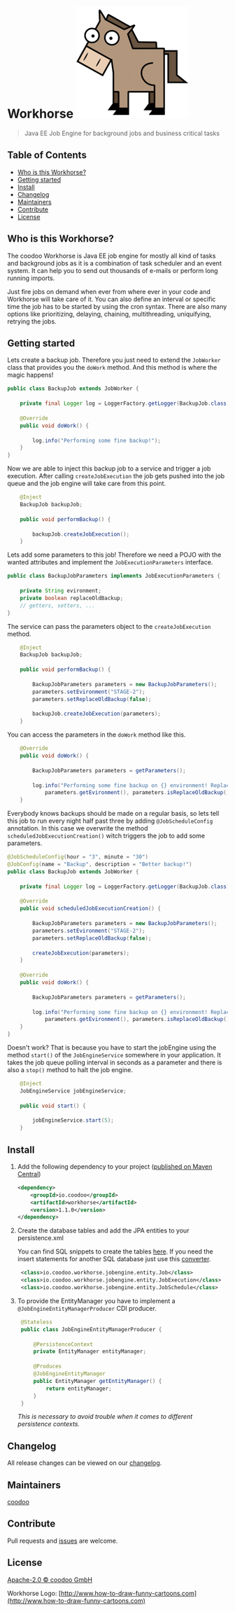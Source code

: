 [logo]: https://raw.githubusercontent.com/coodoo-io/workhorse/master/src/main/resources/workhorse.png "Workhorse: Java EE Job Engine for background jobs and business critical tasks"

# Workhorse ![alt text][logo]

> Java EE Job Engine for background jobs and business critical tasks

## Table of Contents

- [Who is this Workhorse?](#who-is-this-workhorse)
- [Getting started](#getting-started)
- [Install](#install)
- [Changelog](#changelog)
- [Maintainers](#maintainers)
- [Contribute](#contribute)
- [License](#license)


## Who is this Workhorse?

The coodoo Workhorse is Java EE job engine for mostly all kind of tasks and background jobs as it is a combination of task scheduler and an event system. It can help you to send out thousands of e-mails or perform long running imports.

Just fire jobs on demand when ever from where ever in your code and Workhorse will take care of it. You can also define an interval or specific time the job has to be started by using the cron syntax. There are also many options like prioritizing, delaying, chaining, multithreading, uniquifying, retrying the jobs. 

## Getting started

Lets create a backup job. Therefore you just need to extend the `JobWorker` class that provides you the `doWork` method. And this method is where the magic happens!

```java
public class BackupJob extends JobWorker {

    private final Logger log = LoggerFactory.getLogger(BackupJob.class);

    @Override
    public void doWork() {

        log.info("Performing some fine backup!");
    }
}
```

Now we are able to inject this backup job to a service and trigger a job execution. After calling `createJobExecution` the job gets pushed into the job queue and the job engine will take care from this point.

```java
    @Inject
    BackupJob backupJob;

    public void performBackup() {

        backupJob.createJobExecution();
    }
```

Lets add some parameters to this job! Therefore we need a POJO with the wanted attributes and implement the `JobExecutionParameters` interface.

```java
public class BackupJobParameters implements JobExecutionParameters {

    private String evironment;
    private boolean replaceOldBackup;
    // getters, setters, ...
}
```

The service can pass the parameters object to the `createJobExecution` method.

```java
    @Inject
    BackupJob backupJob;

    public void performBackup() {
    
        BackupJobParameters parameters = new BackupJobParameters();
        parameters.setEvironment("STAGE-2");
        parameters.setReplaceOldBackup(false);

        backupJob.createJobExecution(parameters);
    }
```

You can access the parameters in the `doWork` method like this.

```java
    @Override
    public void doWork() {

        BackupJobParameters parameters = getParameters();

        log.info("Performing some fine backup on {} environment! Replace old backup: {}",
            parameters.getEvironment(), parameters.isReplaceOldBackup());
    }
```

Everybody knows backups should be made on a regular basis, so lets tell this job to run every night half past three by adding `@JobScheduleConfig` annotation. In this case we overwrite the method `scheduledJobExecutionCreation()` witch triggers the job to add some parameters.

```java
@JobScheduleConfig(hour = "3", minute = "30")
@JobConfig(name = "Backup", description = "Better backup!")
public class BackupJob extends JobWorker {

    private final Logger log = LoggerFactory.getLogger(BackupJob.class);

    @Override
    public void scheduledJobExecutionCreation() {

        BackupJobParameters parameters = new BackupJobParameters();
        parameters.setEvironment("STAGE-2");
        parameters.setReplaceOldBackup(false);

        createJobExecution(parameters);
    }

    @Override
    public void doWork() {

        BackupJobParameters parameters = getParameters();

        log.info("Performing some fine backup on {} environment! Replace old backup: {}",
            parameters.getEvironment(), parameters.isReplaceOldBackup());
    }
}
```

Doesn't work? That is because you have to start the jobEngine using the method `start()` of the `JobEngineService` somewhere in your application. It takes the job queue polling interval in seconds as a parameter and there is also a `stop()` method to halt the job engine.

```java
    @Inject
    JobEngineService jobEngineService;

    public void start() {

        jobEngineService.start(5);
    }
```


## Install

1. Add the following dependency to your project ([published on Maven Central](http://search.maven.org/#artifactdetails%7Cio.coodoo%7Cworkhorse%7C1.1.0%7Cjar))
   
   ```xml
   <dependency>
       <groupId>io.coodoo</groupId>
       <artifactId>workhorse</artifactId>
       <version>1.1.0</version>
   </dependency>
   ```
   
2. Create the database tables and add the JPA entities to your persistence.xml
   
   You can find SQL snippets to create the tables [here](https://github.com/coodoo-io/workhorse/tree/master/src/main/resources/sql). If you need the insert statements for another SQL database just use this [converter](http://www.sqlines.com/online).
   
   ```xml
    <class>io.coodoo.workhorse.jobengine.entity.Job</class>
    <class>io.coodoo.workhorse.jobengine.entity.JobExecution</class>
    <class>io.coodoo.workhorse.jobengine.entity.JobSchedule</class>
   ```
3. To provide the EntityManager you have to implement a `@JobEngineEntityManagerProducer` CDI producer.

   ```java
    @Stateless
    public class JobEngineEntityManagerProducer {
    
        @PersistenceContext
        private EntityManager entityManager;
    
        @Produces
        @JobEngineEntityManager
        public EntityManager getEntityManager() {
            return entityManager;
        }
    }
    ```
    *This is necessary to avoid trouble when it comes to different persistence contexts.*


## Changelog

All release changes can be viewed on our [changelog](./CHANGELOG.md).

## Maintainers

[coodoo](https://github.com/orgs/coodoo-io/people)

## Contribute

Pull requests and [issues](https://github.com/coodoo-io/workhorse/issues) are welcome.

## License

[Apache-2.0 © coodoo GmbH](./LICENSE)

Workhorse Logo: [http://www.how-to-draw-funny-cartoons.com](http://www.how-to-draw-funny-cartoons.com)
